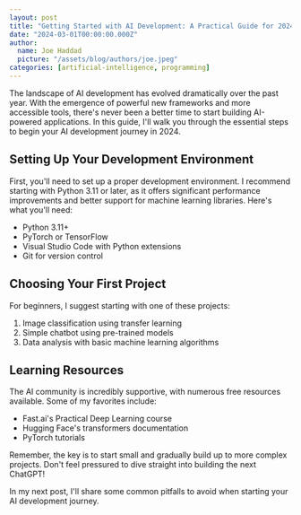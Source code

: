 ```yaml
---
layout: post
title: "Getting Started with AI Development: A Practical Guide for 2024"
date: "2024-03-01T00:00:00.000Z"
author:
  name: Joe Haddad
  picture: "/assets/blog/authors/joe.jpeg"
categories: [artificial-intelligence, programming]
---
```


The landscape of AI development has evolved dramatically over the past year. With the emergence of powerful new frameworks and more accessible tools, there's never been a better time to start building AI-powered applications. In this guide, I'll walk you through the essential steps to begin your AI development journey in 2024.

## Setting Up Your Development Environment

First, you'll need to set up a proper development environment. I recommend starting with Python 3.11 or later, as it offers significant performance improvements and better support for machine learning libraries. Here's what you'll need:

- Python 3.11+
- PyTorch or TensorFlow
- Visual Studio Code with Python extensions
- Git for version control

## Choosing Your First Project

For beginners, I suggest starting with one of these projects:

1. Image classification using transfer learning
2. Simple chatbot using pre-trained models
3. Data analysis with basic machine learning algorithms

## Learning Resources

The AI community is incredibly supportive, with numerous free resources available. Some of my favorites include:

- Fast.ai's Practical Deep Learning course
- Hugging Face's transformers documentation
- PyTorch tutorials

Remember, the key is to start small and gradually build up to more complex projects. Don't feel pressured to dive straight into building the next ChatGPT!

In my next post, I'll share some common pitfalls to avoid when starting your AI development journey. 